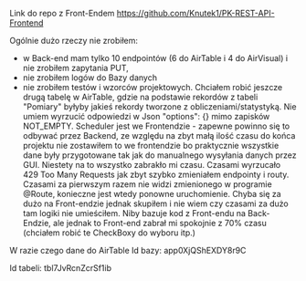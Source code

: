 Link do repo z Front-Endem
https://github.com/Knutek1/PK-REST-API-Frontend

Ogólnie dużo rzeczy nie zrobiłem:
- w Back-end mam tylko 10 endpointów (6 do AirTable i 4 do AirVisual) i nie zrobiłem zapytania PUT,
- nie zrobiłem logów do Bazy danych
- nie zrobiłem testów i wzorców projektowych.
Chciałem robić jeszcze drugą tabelę w AirTable, gdzie na podstawie rekordów z tabeli "Pomiary" byłyby jakieś rekordy tworzone z obliczeniami/statystyką.
Nie umiem wyrzucić odpowiedzi w Json "options": {} mimo zapisków NOT_EMPTY.
Scheduler jest we Frontendzie - zapewne powinno się to odbywać przez Backend, ze względu na zbyt małą ilość czasu do końca projektu nie zostawiłem to we frontendzie bo praktycznie wszystkie dane były przygotowane tak jak do manualnego wysyłania danych przez GUI. 
Niestety na to wszystko zabrakło mi czasu.
Czasami wyrzucało 429 Too Many Requests jak zbyt szybko zmieniałem endpointy i routy.
Czasami za pierwszym razem nie widzi zmienionego w programie @Route, konieczne jest wtedy ponowne uruchomienie.
Chyba się za dużo na Front-endzie jednak skupiłem i nie wiem czy czasami za dużo tam logiki nie umieściłem. Niby bazuje kod z Front-endu na Back-Endzie, ale jednak to Front-end zabrał mi spokojnie z 70% czasu (chciałem robić te CheckBoxy do wyboru itp.)


W razie czego dane do AirTable
Id bazy:
app0XjQShEXDY8r9C

Id tabeli:
tbl7JvRcnZcrSf1ib
